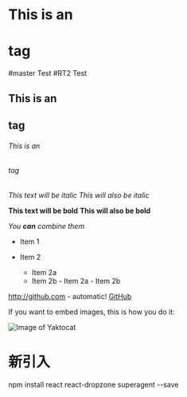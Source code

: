 ﻿# This is an <h1> tag

#master Test
#RT2 Test

## This is an <h2> tag

###### This is an <h6>tag

*This text will be italic*
_This will also be italic_

**This text will be bold**
**This will also be bold**

_You **can** combine them_

- Item 1
- Item 2

  - Item 2a
  - Item 2b - Item 2a - Item 2b

http://github.com - automatic!
[GitHub](http://github.com)

If you want to embed images, this is how you do it:

![Image of Yaktocat](https://octodex.github.com/images/yaktocat.png)

# 新引入

npm install react react-dropzone superagent --save
